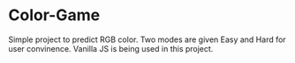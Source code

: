 # Color-Game
Simple project to predict RGB color.
Two modes are given Easy and Hard for user convinence.
Vanilla JS is being used in this project.
